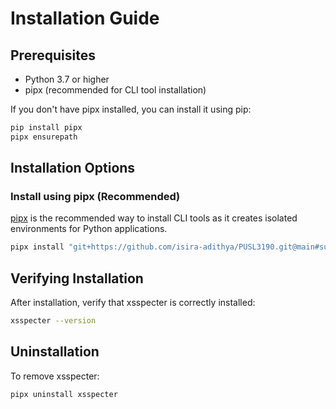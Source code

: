 # Installation Guide

## Prerequisites

- Python 3.7 or higher
- pipx (recommended for CLI tool installation)

If you don't have pipx installed, you can install it using pip:

```bash
pip install pipx
pipx ensurepath
```

## Installation Options

### Install using pipx (Recommended)

[pipx](https://pypa.github.io/pipx/) is the recommended way to install CLI tools as it creates isolated environments for Python applications.

```bash
pipx install "git+https://github.com/isira-adithya/PUSL3190.git@main#subdirectory=CLI"
```

## Verifying Installation

After installation, verify that xsspecter is correctly installed:

```bash
xsspecter --version
```

## Uninstallation

To remove xsspecter:

```bash
pipx uninstall xsspecter
```
